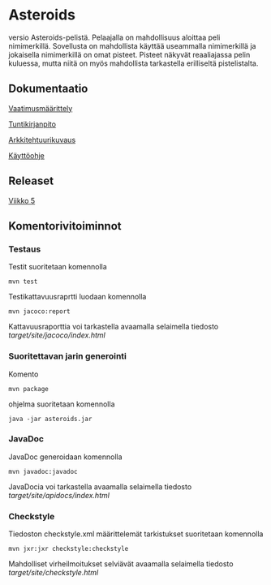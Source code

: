 # Asteroids
versio Asteroids-pelistä. Pelaajalla on mahdollisuus aloittaa peli nimimerkillä. Sovellusta on mahdollista käyttää useammalla nimimerkillä ja jokaisella nimimerkillä on omat pisteet. Pisteet näkyvät reaaliajassa pelin kuluessa, mutta niitä on myös mahdollista tarkastella erilliseltä pistelistalta.


## Dokumentaatio

[Vaatimusmäärittely](https://github.com/AtteMa/Ohte-projekti/blob/master/dokumentaatio/maarittelydokumentti.md)

[Tuntikirjanpito](https://github.com/AtteMa/Ohte-projekti/blob/master/dokumentaatio/tuntikirjanpito.md)

[Arkkitehtuurikuvaus](https://github.com/AtteMa/Ohte-projekti/blob/master/dokumentaatio/arkkitehtuuri.md)

[Käyttöohje](https://github.com/AtteMa/Ohte-projekti/blob/master/dokumentaatio/kayttoohje.md)

## Releaset

[Viikko 5](https://github.com/AtteMa/Ohte-projekti/releases/tag/Viikko5)

## Komentorivitoiminnot

### Testaus

Testit suoritetaan komennolla

```
mvn test
```

Testikattavuusraprtti luodaan komennolla

```
mvn jacoco:report
```

Kattavuusraporttia voi tarkastella avaamalla selaimella tiedosto _target/site/jacoco/index.html_

### Suoritettavan jarin generointi

Komento

```
mvn package
```

ohjelma suoritetaan komennolla

```
java -jar asteroids.jar
```

### JavaDoc

JavaDoc generoidaan komennolla

```
mvn javadoc:javadoc
```

JavaDocia voi tarkastella avaamalla selaimella tiedosto _target/site/apidocs/index.html_

### Checkstyle

Tiedoston checkstyle.xml määrittelemät tarkistukset suoritetaan komennolla

```
mvn jxr:jxr checkstyle:checkstyle
```

Mahdolliset virheilmoitukset selviävät avaamalla selaimella tiedosto _target/site/checkstyle.html_

